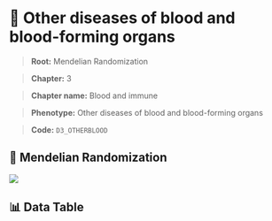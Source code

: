 # 🧪 Other diseases of blood and blood-forming organs

> **Root:** Mendelian Randomization

> **Chapter:** 3  

> **Chapter name:** Blood and immune

> **Phenotype:** Other diseases of blood and blood-forming organs  

> **Code:** `D3_OTHERBLOOD`

## 🧬 Mendelian Randomization  

<img src="/MR/Figures/Forward/D3_OTHERBLOOD.png"/>

## 📊 Data Table

<CsvTableMRF src="/MR_Data/Forward/D3_OTHERBLOOD.csv"/>

